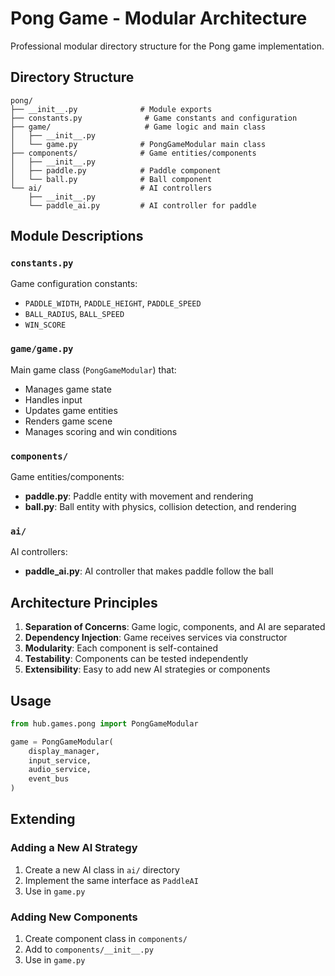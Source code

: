 # Pong Game - Modular Architecture

Professional modular directory structure for the Pong game implementation.

## Directory Structure

```
pong/
├── __init__.py              # Module exports
├── constants.py              # Game constants and configuration
├── game/                     # Game logic and main class
│   ├── __init__.py
│   └── game.py              # PongGameModular main class
├── components/              # Game entities/components
│   ├── __init__.py
│   ├── paddle.py            # Paddle component
│   └── ball.py              # Ball component
└── ai/                      # AI controllers
    ├── __init__.py
    └── paddle_ai.py         # AI controller for paddle
```

## Module Descriptions

### `constants.py`
Game configuration constants:
- `PADDLE_WIDTH`, `PADDLE_HEIGHT`, `PADDLE_SPEED`
- `BALL_RADIUS`, `BALL_SPEED`
- `WIN_SCORE`

### `game/game.py`
Main game class (`PongGameModular`) that:
- Manages game state
- Handles input
- Updates game entities
- Renders game scene
- Manages scoring and win conditions

### `components/`
Game entities/components:
- **paddle.py**: Paddle entity with movement and rendering
- **ball.py**: Ball entity with physics, collision detection, and rendering

### `ai/`
AI controllers:
- **paddle_ai.py**: AI controller that makes paddle follow the ball

## Architecture Principles

1. **Separation of Concerns**: Game logic, components, and AI are separated
2. **Dependency Injection**: Game receives services via constructor
3. **Modularity**: Each component is self-contained
4. **Testability**: Components can be tested independently
5. **Extensibility**: Easy to add new AI strategies or components

## Usage

```python
from hub.games.pong import PongGameModular

game = PongGameModular(
    display_manager,
    input_service,
    audio_service,
    event_bus
)
```

## Extending

### Adding a New AI Strategy

1. Create a new AI class in `ai/` directory
2. Implement the same interface as `PaddleAI`
3. Use in `game.py`

### Adding New Components

1. Create component class in `components/`
2. Add to `components/__init__.py`
3. Use in `game.py`

